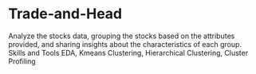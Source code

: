 # Trade-and-Head
Analyze the stocks data, grouping the stocks based on the attributes provided, and sharing insights about the characteristics of each group.  Skills and Tools  EDA, Kmeans Clustering, Hierarchical Clustering, Cluster Profiling
